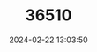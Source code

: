 ---
title: "36510"
category: "Elaeocarpus gigantifolius"
draft: false
date: 2024-02-22 13:03:50
languages:
  Tagalog: ["Nahol"]
---